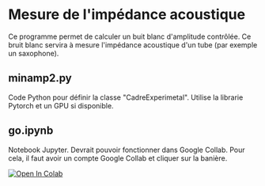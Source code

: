 # Mesure de l'impédance acoustique

Ce programme permet de calculer un buit blanc d'amplitude contrôlée. Ce bruit blanc servira à mesure l'impédance acoustique d'un tube (par exemple un saxophone).


## minamp2.py
Code Python pour définir la classe "CadreExperimetal". Utilise la librarie Pytorch et un GPU si disponible.

## go.ipynb
Notebook Jupyter. Devrait pouvoir fonctionner dans Google Collab. Pour cela, il faut avoir un compte Google Collab et cliquer sur la banière.

[![Open In Colab](https://colab.research.google.com/assets/colab-badge.svg)](https://github.com/caush/MinAmp/blob/master/minamp2.py)

